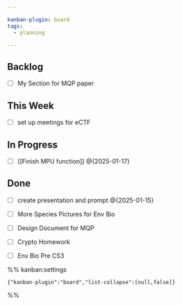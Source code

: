 ```yaml
---

kanban-plugin: board
tags:
  - planning

---
```


## Backlog

- [ ] My Section for MQP paper


## This Week

- [ ] set up meetings for eCTF


## In Progress

- [ ] [[Finish MPU function]] @{2025-01-17}


## Done

- [ ] create presentation and prompt @{2025-01-15}
- [ ] More Species Pictures for Env Bio
- [ ] Design Document for MQP
- [ ] Crypto Homework
- [ ] Env Bio Pre CS3




%% kanban:settings
```
{"kanban-plugin":"board","list-collapse":[null,false]}
```
%%